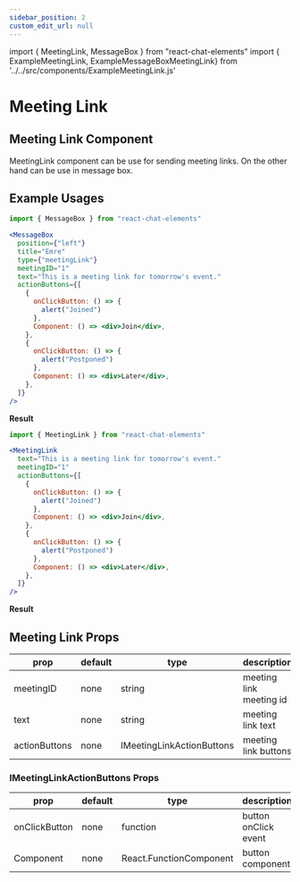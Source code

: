 ```yaml
---
sidebar_position: 2
custom_edit_url: null
---
```


import { MeetingLink, MessageBox } from "react-chat-elements"
import { ExampleMeetingLink, ExampleMessageBoxMeetingLink} from '../../src/components/ExampleMeetingLink.js'

# Meeting Link

## Meeting Link Component

MeetingLink component can be use for sending meeting links. On the other hand can be use in message box.

<div style={{ color:"black", margin:"50px 0px"}}>
  <ExampleMeetingLink />
</div>

## Example Usages

```jsx
import { MessageBox } from "react-chat-elements"

<MessageBox
  position={"left"}
  title="Emre"
  type={"meetingLink"}
  meetingID="1"
  text="This is a meeting link for tomorrow's event."
  actionButtons={[
    {
      onClickButton: () => {
        alert("Joined")
      },
      Component: () => <div>Join</div>,
    },
    {
      onClickButton: () => {
        alert("Postponed")
      },
      Component: () => <div>Later</div>,
    },
  ]}
/>
```

**Result**

<div style={{ color:"black", marginBottom:"30px"}}>
  <ExampleMessageBoxMeetingLink />
</div>

```jsx
import { MeetingLink } from "react-chat-elements"

<MeetingLink
  text="This is a meeting link for tomorrow's event."
  meetingID="1"
  actionButtons={[
    {
      onClickButton: () => {
        alert("Joined")
      },
      Component: () => <div>Join</div>,
    },
    {
      onClickButton: () => {
        alert("Postponed")
      },
      Component: () => <div>Later</div>,
    },
  ]}
/>
```

**Result**

<div style={{ color:"black"}}>
  <ExampleMeetingLink />
</div>

## Meeting Link Props

| prop          | default | type                      | description             |
| ------------- | ------- | ------------------------- | ----------------------- |
| meetingID     | none    | string                    | meeting link meeting id |
| text          | none    | string                    | meeting link text       |
| actionButtons | none    | IMeetingLinkActionButtons | meeting link buttons    |

### IMeetingLinkActionButtons Props

| prop          | default | type                    | description          |
| ------------- | ------- | ----------------------- | -------------------- |
| onClickButton | none    | function                | button onClick event |
| Component     | none    | React.FunctionComponent | button component     |
